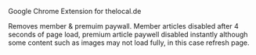 Google Chrome Extension for thelocal.de

Removes member & premuim paywall. Member articles disabled after 4 seconds of page load, premium article paywell disabled instantly although some content such as images may not load fully, in this case refresh page.
